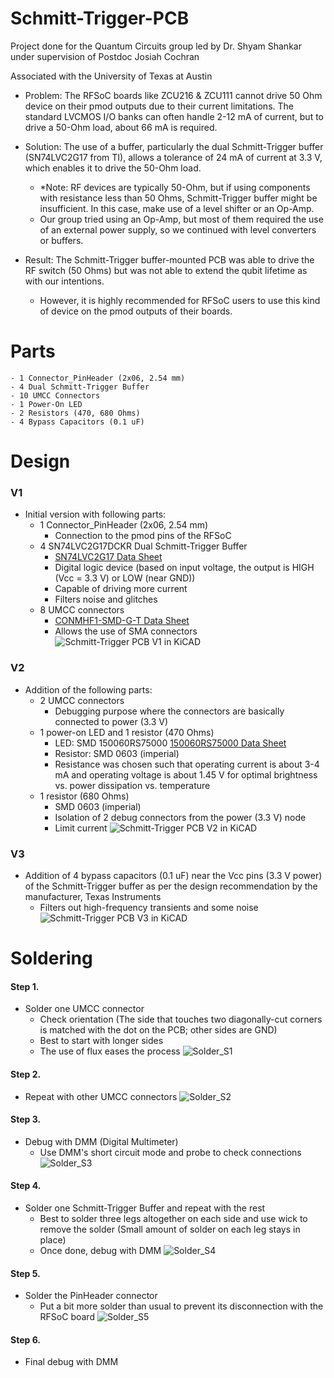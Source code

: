 # Schmitt-Trigger-PCB

Project done for the Quantum Circuits group led by Dr. Shyam Shankar under supervision of Postdoc Josiah Cochran

Associated with the University of Texas at Austin

+ Problem: The RFSoC boards like ZCU216 & ZCU111 cannot drive 50 Ohm device on their pmod outputs due to their current limitations. The standard LVCMOS I/O banks can often handle 2-12 mA of current, but to drive a 50-Ohm load, about 66 mA is required.

+ Solution: The use of a buffer, particularly the dual Schmitt-Trigger buffer (SN74LVC2G17 from TI), allows a tolerance of 24 mA of current at 3.3 V, which enables it to drive the 50-Ohm load.
	- *Note: RF devices are typically 50-Ohm, but if using components with resistance less than 50 Ohms, Schmitt-Trigger buffer might be insufficient. In this case, make use of a level shifter or an Op-Amp.
	- Our group tried using an Op-Amp, but most of them required the use of an external power supply, so we continued with level converters or buffers.

+ Result: The Schmitt-Trigger buffer-mounted PCB was able to drive the RF switch (50 Ohms) but was not able to extend the qubit lifetime as with our intentions.
	- However, it is highly recommended for RFSoC users to use this kind of device on the pmod outputs of their boards.

# Parts
	- 1 Connector_PinHeader (2x06, 2.54 mm)
	- 4 Dual Schmitt-Trigger Buffer
	- 10 UMCC Connectors
	- 1 Power-On LED
	- 2 Resistors (470, 680 Ohms)
	- 4 Bypass Capacitors (0.1 uF)

# Design
### V1
+ Initial version with following parts:
	- 1 Connector_PinHeader (2x06, 2.54 mm)
		- Connection to the pmod pins of the RFSoC
	- 4 SN74LVC2G17DCKR Dual Schmitt-Trigger Buffer
		- [SN74LVC2G17 Data Sheet](./Data_Sheet/SN74LVC2G17.pdf)
		- Digital logic device (based on input voltage, the output is HIGH (Vcc = 3.3 V) or LOW (near GND))
		- Capable of driving more current
		- Filters noise and glitches
	- 8 UMCC connectors
		- [CONMHF1-SMD-G-T Data Sheet](./Data_Sheet/CONMHF1-SMD-G-T.pdf)
		- Allows the use of SMA connectors
![Schmitt-Trigger PCB V1 in KiCAD](./Board/SchTrig_pcb_v1.jpeg)

### V2
+ Addition of the following parts:
	- 2 UMCC connectors
		- Debugging purpose where the connectors are basically connected to power (3.3 V)
	- 1 power-on LED and 1 resistor (470 Ohms)
		- LED: SMD 150060RS75000 [150060RS75000 Data Sheet](./Data_Sheet/SMD_LED_150060RS75000.pdf)
		- Resistor: SMD 0603 (imperial)
		- Resistance was chosen such that operating current is about 3-4 mA and operating voltage is about 1.45 V for optimal brightness vs. power dissipation vs. temperature
	- 1 resistor (680 Ohms)
		- SMD 0603 (imperial)
		- Isolation of 2 debug connectors from the power (3.3 V) node
		- Limit current
![Schmitt-Trigger PCB V2 in KiCAD](./Board/SchTrig_pcb_v2.jpg)

### V3
+ Addition of 4 bypass capacitors (0.1 uF) near the Vcc pins (3.3 V power) of the Schmitt-Trigger buffer as per the design recommendation by the manufacturer, Texas Instruments
	- Filters out high-frequency transients and some noise
![Schmitt-Trigger PCB V3 in KiCAD](./Board/SchTrig_pcb_v3.jpg)

# Soldering
#### Step 1.
+ Solder one UMCC connector
	- Check orientation (The side that touches two diagonally-cut corners is matched with the dot on the PCB; other sides are GND)
	- Best to start with longer sides
	- The use of flux eases the process
![Solder_S1](./Solder_Debug/Solder_UMCC.jpeg)

#### Step 2.
+ Repeat with other UMCC connectors
![Solder_S2](./Solder_Debug/Solder_8UMCC.jpeg)

#### Step 3.
+ Debug with DMM (Digital Multimeter)
	- Use DMM's short circuit mode and probe to check connections
![Solder_S3](./Solder_Debug/DMM_Debug.jpeg)

#### Step 4.
+ Solder one Schmitt-Trigger Buffer and repeat with the rest
	- Best to solder three legs altogether on each side and use wick to remove the solder (Small amount of solder on each leg stays in place)
	- Once done, debug with DMM
![Solder_S4](./Solder_Debug/Solder_SchTrig.jpeg)

#### Step 5.
+ Solder the PinHeader connector
	- Put a bit more solder than usual to prevent its disconnection with the RFSoC board
![Solder_S5](./Board/SchTrig_pcb_v1.jpeg)

#### Step 6.
+ Final debug with DMM

